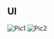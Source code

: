 
## UI

![Pic1](https://user-images.githubusercontent.com/70096180/120096290-3ff8ad00-c148-11eb-9934-da58253bb8a2.PNG)
![Pic2](https://user-images.githubusercontent.com/70096180/120096288-3ec78000-c148-11eb-9c1b-0c7c927c0201.PNG)
